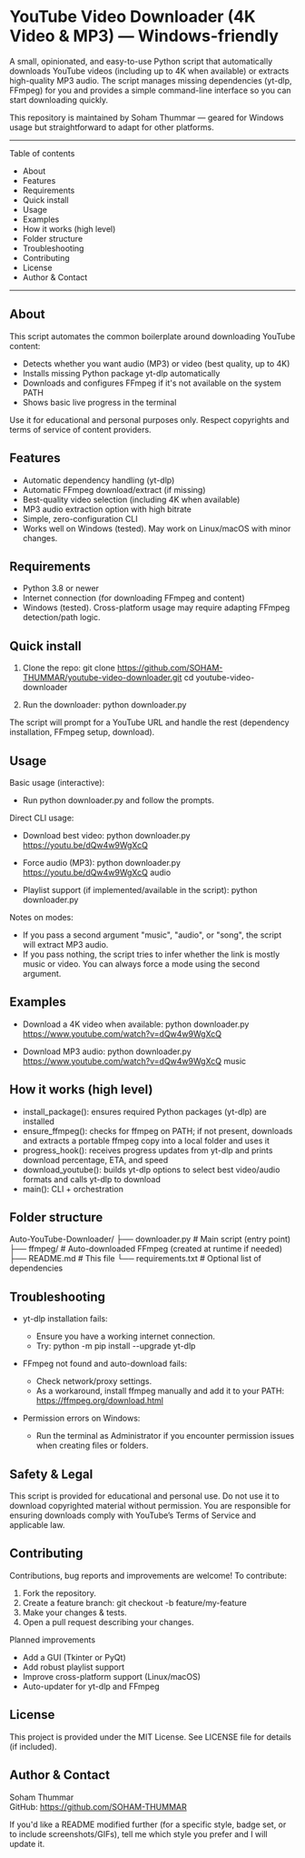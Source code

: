 # YouTube Video Downloader (4K Video & MP3) — Windows-friendly

A small, opinionated, and easy-to-use Python script that automatically downloads YouTube videos (including up to 4K when available) or extracts high-quality MP3 audio. The script manages missing dependencies (yt-dlp, FFmpeg) for you and provides a simple command-line interface so you can start downloading quickly.

This repository is maintained by Soham Thummar — geared for Windows usage but straightforward to adapt for other platforms.

---

Table of contents
- About
- Features
- Requirements
- Quick install
- Usage
- Examples
- How it works (high level)
- Folder structure
- Troubleshooting
- Contributing
- License
- Author & Contact

---

About
-----
This script automates the common boilerplate around downloading YouTube content:
- Detects whether you want audio (MP3) or video (best quality, up to 4K)
- Installs missing Python package yt-dlp automatically
- Downloads and configures FFmpeg if it's not available on the system PATH
- Shows basic live progress in the terminal

Use it for educational and personal purposes only. Respect copyrights and terms of service of content providers.

Features
--------
- Automatic dependency handling (yt-dlp)
- Automatic FFmpeg download/extract (if missing)
- Best-quality video selection (including 4K when available)
- MP3 audio extraction option with high bitrate
- Simple, zero-configuration CLI
- Works well on Windows (tested). May work on Linux/macOS with minor changes.

Requirements
------------
- Python 3.8 or newer
- Internet connection (for downloading FFmpeg and content)
- Windows (tested). Cross-platform usage may require adapting FFmpeg detection/path logic.

Quick install
-------------
1. Clone the repo:
   git clone https://github.com/SOHAM-THUMMAR/youtube-video-downloader.git
   cd youtube-video-downloader

2. Run the downloader:
   python downloader.py

The script will prompt for a YouTube URL and handle the rest (dependency installation, FFmpeg setup, download).

Usage
-----
Basic usage (interactive):
- Run python downloader.py and follow the prompts.

Direct CLI usage:
- Download best video:
  python downloader.py https://youtu.be/dQw4w9WgXcQ

- Force audio (MP3):
  python downloader.py https://youtu.be/dQw4w9WgXcQ audio

- Playlist support (if implemented/available in the script):
  python downloader.py <playlist-url>

Notes on modes:
- If you pass a second argument "music", "audio", or "song", the script will extract MP3 audio.
- If you pass nothing, the script tries to infer whether the link is mostly music or video. You can always force a mode using the second argument.

Examples
--------
- Download a 4K video when available:
  python downloader.py https://www.youtube.com/watch?v=dQw4w9WgXcQ

- Download MP3 audio:
  python downloader.py https://www.youtube.com/watch?v=dQw4w9WgXcQ music

How it works (high level)
-------------------------
- install_package(): ensures required Python packages (yt-dlp) are installed
- ensure_ffmpeg(): checks for ffmpeg on PATH; if not present, downloads and extracts a portable ffmpeg copy into a local folder and uses it
- progress_hook(): receives progress updates from yt-dlp and prints download percentage, ETA, and speed
- download_youtube(): builds yt-dlp options to select best video/audio formats and calls yt-dlp to download
- main(): CLI + orchestration

Folder structure
----------------
Auto-YouTube-Downloader/
├── downloader.py        # Main script (entry point)
├── ffmpeg/              # Auto-downloaded FFmpeg (created at runtime if needed)
├── README.md            # This file
└── requirements.txt     # Optional list of dependencies

Troubleshooting
---------------
- yt-dlp installation fails:
  - Ensure you have a working internet connection.
  - Try: python -m pip install --upgrade yt-dlp

- FFmpeg not found and auto-download fails:
  - Check network/proxy settings.
  - As a workaround, install ffmpeg manually and add it to your PATH: https://ffmpeg.org/download.html

- Permission errors on Windows:
  - Run the terminal as Administrator if you encounter permission issues when creating files or folders.

Safety & Legal
--------------
This script is provided for educational and personal use. Do not use it to download copyrighted material without permission. You are responsible for ensuring downloads comply with YouTube’s Terms of Service and applicable law.

Contributing
------------
Contributions, bug reports and improvements are welcome! To contribute:
1. Fork the repository.
2. Create a feature branch: git checkout -b feature/my-feature
3. Make your changes & tests.
4. Open a pull request describing your changes.

Planned improvements
- Add a GUI (Tkinter or PyQt)
- Add robust playlist support
- Improve cross-platform support (Linux/macOS)
- Auto-updater for yt-dlp and FFmpeg

License
-------
This project is provided under the MIT License. See LICENSE file for details (if included).

Author & Contact
----------------
Soham Thummar  
GitHub: https://github.com/SOHAM-THUMMAR

If you'd like a README modified further (for a specific style, badge set, or to include screenshots/GIFs), tell me which style you prefer and I will update it.
